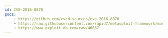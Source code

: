 ```yaml
---
id: CVE-2016-8870
pocs:
    - https://github.com/cved-sources/cve-2016-8870
    - https://raw.githubusercontent.com/rapid7/metasploit-framework/master/modules/auxiliary/admin/http/joomla_registration_privesc.rb
    - https://www.exploit-db.com/raw/40637
---
```

